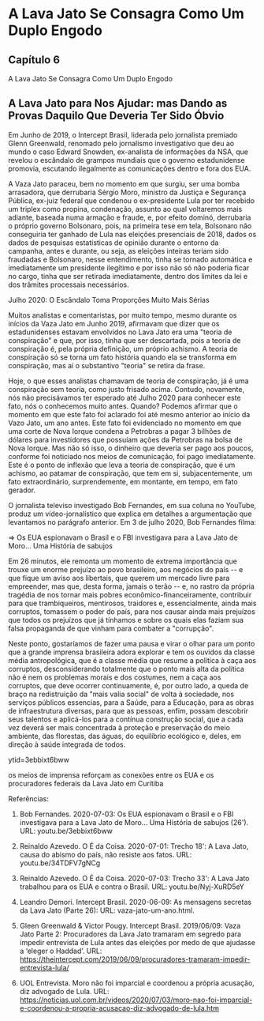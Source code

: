 # A Lava Jato Se Consagra Como Um Duplo Engodo
## Capítulo 6

A Lava Jato Se Consagra Como Um Duplo Engodo

## A Lava Jato para Nos Ajudar: mas Dando as Provas Daquilo Que Deveria Ter Sido Óbvio

Em Junho de 2019, o Intercept Brasil, liderada pelo jornalista premiado Glenn Greenwald, renomado pelo jornalismo investigativo que deu ao mundo o caso Edward Snowden, ex-analista de informações da NSA, que revelou o escândalo de grampos mundiais que o governo estadunidense promovia, escutando ilegalmente as comunicações dentro e fora dos EUA.

A Vaza Jato paraceu, bem no momento em que surgiu, ser uma bomba arrasadora, que derrubaria Sérgio Moro, ministro da Justiça e Segurança Pública, ex-juiz federal que condenou o ex-presidente Lula por ter recebido um triplex como propina, condenação, assunto ao qual voltaremos mais adiante, baseada numa armação e fraude,  e, por efeito dominó, derrubaria o próprio governo Bolsonaro, pois, na primeira tese em tela, Bolsonaro não conseguiria ter ganhado de Lula nas eleições presenciais de 2018, dados os dados de pesquisas estatísticas de opinião durante o entorno da campanha, antes e durante, ou seja, as eleições inteiras teriam sido fraudadas e Bolsonaro, nesse entendimento, tinha se tornado automática e imediatamente um presidente ilegítimo e por isso não só não poderia ficar no cargo, tinha que ser retirada imediatamente, dentro dos limites da lei e dos trâmites processais necessários.

Julho 2020: O Escândalo Toma Proporções Muito Mais Sérias

Muitos analistas e comentaristas, por muito tempo, mesmo durante os inícios da Vaza Jato em Junho 2019, afirmavam que dizer que os estadunidenses estavam envolvidos no Lava Jato era uma "teoria de conspiração" e que, por isso, tinha que ser descartada, pois a teoria de conspiração é, pela própria definição, um próprio achismo. A teoria de conspiração só se torna um fato história quando ela se transforma em conspiração, mas aí o substantivo "teoria" se retira da frase.

Hoje, o que esses analistas chamavam de teoria de conspiração, já é uma conspiração sem teoria, como justo frisado acima. Contudo, novamente, nós não precisávamos ter esperado até Julho 2020 para conhecer este fato, nós o conhecemos muito antes.  Quando? Podemos afirmar que o momento em que este fato foi aclarado foi até mesmo anterior ao início da Vazo Jato, um ano antes.  Este fato foi evidenciado no momento em que uma corte de Nova Iorque condena a Petrobras a pagar 3 bilhões de dólares para investidores que possuíam ações da Petrobras na bolsa de Nova Iorque. Mas não só isso, o dinheiro que deveria ser pago aos poucos, conforme foi noticiado nos meios de comunicação, foi pago imediatamente.  Este é o ponto de inflexão que leva a teoria de conspiração, que é um achismo, ao patamar de conspiração, que tem em si, subjacentemente, um fato extraordinário, surprendemente, em montante, em tempo, em fato gerador.

O jornalista televiso investigado Bob Fernandes, em sua coluna no YouTube, produz um vídeo-jornalístico que explica em detalhes a argumentação que levantamos no parágrafo anterior.  Em 3 de julho 2020, Bob Fernandes filma:

=> Os EUA espionavam o Brasil e o FBI investigava para a Lava Jato de Moro... Uma História de sabujos

Em 26 minutos, ele remonta um momento de extrema importância que trouxe um enorme prejuízo ao povo brasileiro, aos negócios do país -- e que fique um aviso aos libertais, que querem um mercado livre para empreender, mas que, desta forma, jamais o terão -- e, no rastro da própria tragédia de nos tornar mais pobres econômico-financeiramente, contribuir para que trambiqueiros, mentirosos, traidores e, essencialmente, ainda mais corruptos, tomassem o poder do país, para nos causar ainda mais prejuízos que todos os prejuízos que já tínhamos e sobre os quais elas faziam sua falsa propaganda de que vinham para combater a "corrupção".

Neste ponto, gostaríamos de fazer uma pausa e virar o olhar para um ponto que a grande imprensa brasileira adora explorar e tem os ouvidos da classe média antropológica, que é a classe média que resume a política à caça aos corruptos, desconsiderando totalmente que o ponto mais alta da política não é nem os problemas morais e dos costumes, nem a caça aos corruptos, que deve ocorrer continuamente, é, por outro lado, a queda de braço na redistruição da "mais valia social" de volta à sociedade, nos serviços públicos essencias, para a Saúde, para a Educação, para as obras de infraestrutura diversas, para que as pessoas, enfim, possam descobrir seus talentos e aplicá-los para a contínua construção social, que a cada vez deverá ser mais concentrada à proteção e preservação do meio ambiente, das florestas, das águas, do equilíbrio ecológico e, deles, em direção à saúde integrada de todos.

ytid=3ebbixt6bww


os meios de imprensa reforçam as conexões entre os EUA e os procuradores federais da Lava Jato em Curitiba


Referências:

1) Bob Fernandes. 2020-07-03: Os EUA espionavam o Brasil e o FBI investigava para a Lava Jato de Moro... Uma História de sabujos (26'). URL: youtu.be/3ebbixt6bww

2) Reinaldo Azevedo. O É da Coisa. 2020-07-01: Trecho 18': A Lava Jato, causa do abismo do país, não resiste aos fatos. URL: youtu.be/34TDFV7gNCg

3) Reinaldo Azevedo. O É da Coisa. 2020-07-03: Trecho 33': A Lava Jato trabalhou para os EUA e contra o Brasil. URL: youtu.be/Nyj-XuRD5eY

4) Leandro Demori. Intercept Brasil. 2020-06-09: As mensagens secretas da Lava Jato (Parte 26): URL: vaza-jato-um-ano.html.

5) Gleen Greenwald & Victor Pougy. Intercept Brasil. 2019/06/09: Vaza Jato Parte 2: Procuradores da Lava Jato tramaram em segredo para impedir entrevista de Lula antes das eleições por medo de que ajudasse a ‘eleger o Haddad’. URL:  https://theintercept.com/2019/06/09/procuradores-tramaram-impedir-entrevista-lula/

6) UOL Entrevista. Moro não foi imparcial e coordenou a própria acusação, diz advogado de Lula. URL: https://noticias.uol.com.br/videos/2020/07/03/moro-nao-foi-imparcial-e-coordenou-a-propria-acusacao-diz-advogado-de-lula.htm


